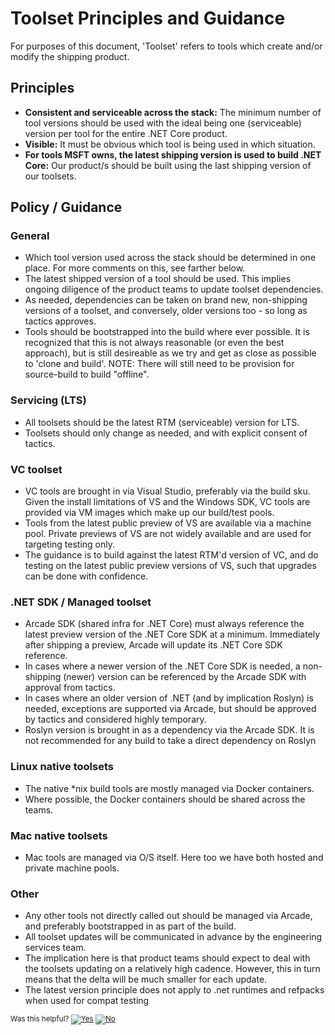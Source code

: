 # Toolset Principles and Guidance

For purposes of this document, 'Toolset' refers to tools which create and/or modify the shipping product. 

## Principles

- **Consistent and serviceable across the stack:** The minimum number of tool versions should be used with the ideal being one (serviceable) version per tool for the entire .NET Core product.
- **Visible:** It must be obvious which tool is being used in which situation.
- **For tools MSFT owns, the latest shipping version is used to build .NET Core:** Our product/s should be built using the last shipping version of our toolsets.

## Policy / Guidance

### General
- Which tool version used across the stack should be determined in one place.  For more comments on this, see farther below.
- The latest shipped version of a tool should be used.  This implies ongoing diligence of the product teams to update toolset dependencies.
- As needed, dependencies can be taken on brand new, non-shipping versions of a toolset, and conversely, older versions too - so long as tactics approves.
- Tools should be bootstrapped into the build where ever possible.  It is recognized that this is not always reasonable (or even the best approach), but is still desireable as we try and get as close as possible to 'clone and build'.  NOTE: There will still need to be provision for source-build to build "offline".

### Servicing (LTS)
- All toolsets should be the latest RTM (serviceable) version for LTS.
- Toolsets should only change as needed, and with explicit consent of tactics.
  
### VC toolset
- VC tools are brought in via Visual Studio, preferably via the build sku.  Given the install limitations of VS and the Windows SDK, VC tools are provided via VM images which make up our build/test pools.   
- Tools from the latest public preview of VS are available via a machine pool.  Private previews of VS are not widely available and are used for targeting testing only.
- The guidance is to build against the latest RTM'd version of VC, and do testing on the latest public preview versions of VS, such that upgrades can be done with confidence. 

### .NET SDK / Managed toolset
- Arcade SDK (shared infra for .NET Core) must always reference the latest preview version of the .NET Core SDK at a minimum. Immediately after shipping a preview, Arcade will update its .NET Core SDK reference.
- In cases where a newer version of the .NET Core SDK is needed, a non-shipping (newer) version can be referenced by the Arcade SDK with approval from tactics.
- In cases where an older version of .NET (and by implication Roslyn) is needed, exceptions are supported via Arcade, but should be approved by tactics and considered highly temporary.
- Roslyn version is brought in as a dependency via the Arcade SDK.  It is not recommended for any build to take a direct dependency on Roslyn

### Linux native toolsets
- The native \*nix build tools are mostly managed via Docker containers.
- Where possible, the Docker containers should be shared across the teams.

### Mac native toolsets
- Mac tools are managed via O/S itself.  Here too we have both hosted and private machine pools.

### Other
- Any other tools not directly called out should be managed via Arcade, and preferably bootstrapped in as part of the build.
- All toolset updates will be communicated in advance by the engineering services team.
- The implication here is that product teams should expect to deal with the toolsets updating on a relatively high cadence.  However, this in turn means that the delta will be much smaller for each update.
- The latest version principle does not apply to .net runtimes and refpacks when used for compat testing


<!-- Begin Generated Content: Doc Feedback -->
<sub>Was this helpful? [![Yes](https://helix.dot.net/f/ip/5?p=Documentation%5CPolicy%5CToolsetPolicy.md)](https://helix.dot.net/f/p/5?p=Documentation%5CPolicy%5CToolsetPolicy.md) [![No](https://helix.dot.net/f/in)](https://helix.dot.net/f/n/5?p=Documentation%5CPolicy%5CToolsetPolicy.md)</sub>
<!-- End Generated Content-->
